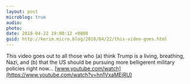 ```yaml
---
layout: post
microblog: true
audio: 
photo: 
date: 2018-04-22 19:00:12 +0800
guid: http://kerim.micro.blog/2018/04/22/this-video-goes.html
---
```

This video goes out to all those who (a) think Trump is a living, breathing, Nazi, and (b) that the US should be pursuing more belligerent military policies right now… [www.youtube.com/watch](https://www.youtube.com/watch?v=hn1VxaMEjRU)
